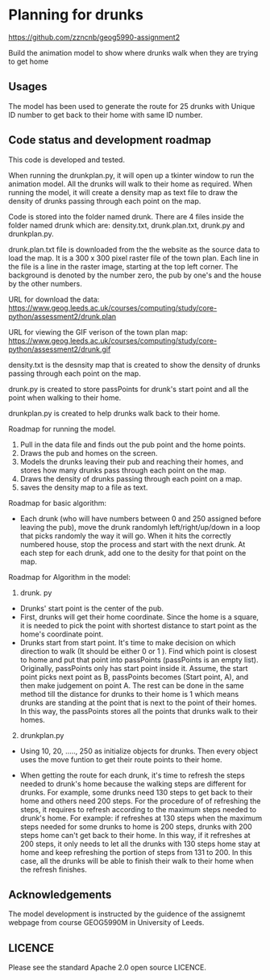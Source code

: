 # Planning for drunks
https://github.com/zzncnb/geog5990-assignment2

Build the animation model to show where drunks walk when they are trying to get home

## Usages

The model has been used to generate the route for 25 drunks with Unique ID number to get back to their home with same ID number. 

## Code status and development roadmap
This code is developed and tested. 

When running the drunkplan.py, it will open up a tkinter window to run the animation model. All the drunks will walk to their home as required. When running the model, it will create a density map as text file to draw the density of drunks passing through each point on the map. 

Code is stored into the folder named drunk. There are 4 files inside the folder named drunk which are: density.txt, drunk.plan.txt, drunk.py and drunkplan.py. 

drunk.plan.txt file is downloaded from the the website as the source data to load the map. It is a 300 x 300 pixel raster file of the town plan. Each line in the file is a line in the raster image, starting at the top left corner. The background is denoted by the number zero, the pub by one's and the house by the other numbers. 

URL for download the data: https://www.geog.leeds.ac.uk/courses/computing/study/core-python/assessment2/drunk.plan 

URL for viewing the GIF verison of the town plan map: https://www.geog.leeds.ac.uk/courses/computing/study/core-python/assessment2/drunk.gif

density.txt is the desnsity map that is created to show the density of drunks passing through each point on the map. 

drunk.py is created to store passPoints for drunk's start point and all the point when walking to their home.

drunkplan.py is created to help drunks walk back to their home. 

Roadmap for running the model. 

1. Pull in the data file and finds out the pub point and the home points.
2. Draws the pub and homes on the screen.
3. Models the drunks leaving their pub and reaching their homes, and stores how many drunks pass through each point on the map.
4. Draws the density of drunks passing through each point on a map.
5. saves the density map to a file as text. 

Roadmap for basic algorithm:
* Each drunk (who will have numbers between 0 and 250 assigned before leaving the pub), move the drunk randomlyh left/right/up/down in a loop that picks randomly the way it will go. When it hits the correctly numbered house, stop the process and start with the next drunk. At each step for each drunk, add one to the desity for that point on the map. 


Roadmap for Algorithm in the model:

1. drunk. py

* Drunks' start point is the center of the pub.
* First, drunks will get their home coordinate. Since the home is a square, it is needed to pick the point with shortest distance to start point as the home's coordinate point. 
* Drunks start from start point. It's time to make decision on which direction to walk (It should be either 0 or 1 ). Find which point is closest to home and put that point into passPoints (passPoints is an empty list).
Originally, passPoints only has start point inside it. Assume, the start point picks next point as B, passPoints  becomes (Start point, A), and then make judgement on point A.  The rest can be done in the same method till the distance for drunks to their home is 1 which means drunks are standing at the point that is next to the point of their homes. In this way, the passPoints stores all the points that drunks walk to their homes. 

2. drunkplan.py

* Using 10, 20, ....., 250 as initialize objects for drunks. Then every object uses the move funtion to get their route points to their home. 

* When getting the route for each drunk,  it's time to refresh the steps needed to drunk's home because the walking steps are different for drunks. For example, some drunks need 130 steps to get back to their home and others need 200 steps.  For the procedure of of refreshing the steps, it requires to refresh according to the maximum steps needed to drunk's home. For example: if refreshes at 130 steps when the maximum steps needed for some drunks to home is 200 steps, drunks with 200 steps home can't get back to their home. In this way, if it refreshes at 200 steps, it only needs to let all the drunks with 130 steps home stay at home and keep refreshing the portion of steps from 131 to 200. In this case, all the drunks will be able to finish their walk to their home when the refresh finishes. 


## Acknowledgements

The model development is instructed by the guidence of the assignemt webpage from course GEOG5990M in University of Leeds.

## LICENCE
Please see the standard Apache 2.0 open source LICENCE.
